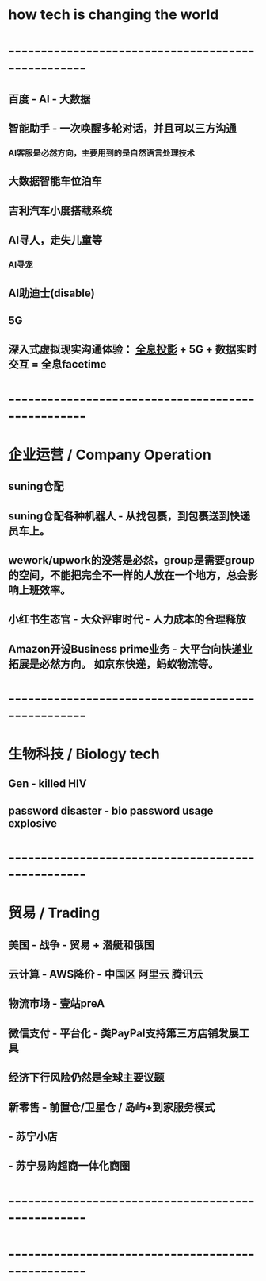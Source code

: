 
# how tech is changing the world
# --------------------------------------------------
## 百度 - AI - 大数据
## 智能助手 - 一次唤醒多轮对话，并且可以三方沟通
### AI客服是必然方向，主要用到的是自然语言处理技术
## 大数据智能车位泊车
## 吉利汽车小度搭载系统
## AI寻人，走失儿童等
### AI寻宠
## AI助迪士(disable)
## 5G
## 深入式虚拟现实沟通体验： [全息投影](https://s.taobao.com/search?q=360%E5%BA%A6%E5%B9%BB%E5%BD%B1%E6%88%90%E5%83%8F+%E5%AE%9E%E6%97%B6%E9%80%9A%E8%AE%AF&imgfile=&js=1&stats_click=search_radio_all%3A1&initiative_id=staobaoz_20190708&ie=utf8) + 5G + 数据实时交互 = 全息facetime



# --------------------------------------------------
# 企业运营 / Company Operation
## suning仓配
## suning仓配各种机器人 - 从找包裹，到包裹送到快递员车上。
## wework/upwork的没落是必然，group是需要group的空间，不能把完全不一样的人放在一个地方，总会影响上班效率。
## 小红书生态官 - 大众评审时代 - 人力成本的合理释放
## Amazon开设Business prime业务 - 大平台向快递业拓展是必然方向。 如京东快递，蚂蚁物流等。

# --------------------------------------------------
# 生物科技 / Biology tech 
## Gen - killed HIV
## password disaster - bio password usage explosive

# --------------------------------------------------
# 贸易 / Trading
## 美国 - 战争 - 贸易 + 潜艇和俄国
## 云计算 - AWS降价 - 中国区 阿里云 腾讯云
## 物流市场 - 壹站preA
## 微信支付 - 平台化 - 类PayPal支持第三方店铺发展工具
## 经济下行风险仍然是全球主要议题
## 新零售 - 前置仓/卫星仓 / 岛屿+到家服务模式
##       - 苏宁小店  
##       - 苏宁易购超商一体化商圈

# --------------------------------------------------


# --------------------------------------------------


#
#
#
#
#
#


